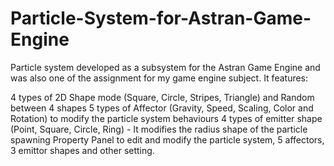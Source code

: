 # Particle-System-for-Astran-Game-Engine
Particle system developed as a subsystem for the Astran Game Engine and was also one of the assignment for my game engine subject. It features:

4 types of 2D Shape mode (Square, Circle, Stripes, Triangle) and Random between 4 shapes
5 types of Affector  (Gravity, Speed, Scaling, Color and Rotation)  to modify the particle system behaviours
4 types of emitter shape (Point, Square, Circle, Ring) - It modifies the radius shape of the particle spawning
Property Panel to edit and modify the particle system, 5 affectors, 3 emittor shapes and other setting.
